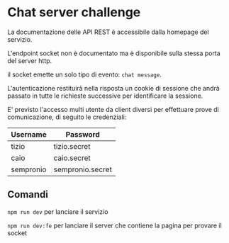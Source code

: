 # Chat server challenge

La documentazione delle API REST è accessibile dalla homepage del servizio.

L'endpoint socket non è documentato ma è disponibile sulla stessa porta del server http.

il socket emette un solo tipo di evento: `chat message`.

L'autenticazione restituirà nella risposta un cookie di sessione che andrà passato in tutte le richieste successive per identificare la sessione.

E' previsto l'accesso multi utente da client diversi per effettuare prove di comunicazione, di seguito le credenziali:

| Username  | Password         |
| --------- | ---------------- |
| tizio     | tizio.secret     |
| caio      | caio.secret      |
| sempronio | sempronio.secret |

## Comandi

`npm run dev` per lanciare il servizio

`npm run dev:fe` per lanciare il server che contiene la pagina per provare il socket
